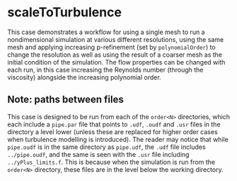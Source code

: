 # scaleToTurbulence

This case demonstrates a workflow for using a single mesh to run a nondimensional simulation at various different resolutions, using the same mesh and applying increasing p-refinement (set by `polynomialOrder`) to change the resolution as well as using the result of a coarser mesh as the initial condition of the simulation. The flow properties can be changed with each run, in this case increasing the Reynolds number (through the viscosity) alongside the increasing polynomial order.

## Note: paths between files

This case is designed to be run from each of the `order<N>` directories, which each include a `pipe.par` file that points to `.udf`, `.oudf` and `.usr` files in the directory a level lower (unless these are replaced for higher order cases when turbulence modelling is introduced). The reader may notice that while `pipe.oudf` is in the same directory as `pipe.udf`, the `.udf` file includes `../pipe.oudf`, and the same is seen with the `.usr` file including `../yPlus_limits.f`. This is because when the simulation is run from the `order<N>` directory, these files are in the level below the working directory.
